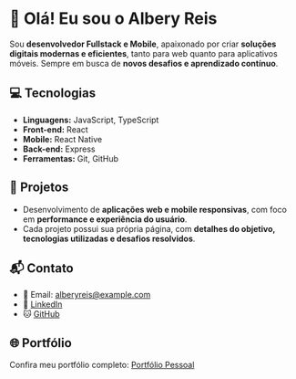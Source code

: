 # 👋 Olá! Eu sou o Albery Reis

Sou **desenvolvedor Fullstack e Mobile**, apaixonado por criar **soluções digitais modernas e eficientes**, tanto para web quanto para aplicativos móveis. Sempre em busca de **novos desafios e aprendizado contínuo**.

## 💻 Tecnologias

- **Linguagens:** JavaScript, TypeScript  
- **Front-end:** React  
- **Mobile:** React Native  
- **Back-end:** Express  
- **Ferramentas:** Git, GitHub  

## 📂 Projetos

- Desenvolvimento de **aplicações web e mobile responsivas**, com foco em **performance e experiência do usuário**.  
- Cada projeto possui sua própria página, com **detalhes do objetivo, tecnologias utilizadas e desafios resolvidos**.  

## 📬 Contato

- 📧 Email: alberyreis@example.com  
- 🔗 [LinkedIn](https://www.linkedin.com/in/alberyvieirareis/)  
- 🐱 [GitHub](https://github.com/alberyReis)  

## 🌐 Portfólio

Confira meu portfólio completo: [Portfólio Pessoal](https://portifolioalbery.vercel.app/)
